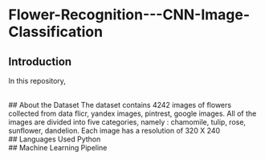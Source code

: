 # Flower-Recognition---CNN-Image-Classification
## Introduction
In this repository, 
<br />

<br />
## About the Dataset
The dataset contains 4242 images of flowers collected from data flicr, yandex images, pintrest, google images. All of the images are divided into five categories, namely : chamomile, tulip, rose, sunflower, dandelion. Each image has a resolution of 320 X 240
<br />
## Languages Used
Python
<br />
## Machine Learning Pipeline
